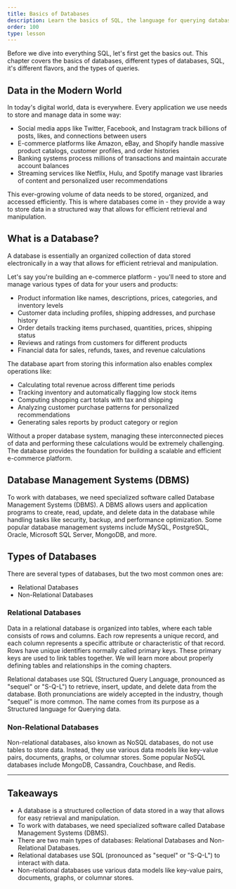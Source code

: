 ```yaml
---
title: Basics of Databases
description: Learn the basics of SQL, the language for querying databases.
order: 100
type: lesson
---
```


Before we dive into everything SQL, let's first get the basics out. This chapter covers the basics of databases, different types of databases, SQL, it's different flavors, and the types of queries.

## Data in the Modern World

In today's digital world, data is everywhere. Every application we use needs to store and manage data in some way:

- Social media apps like Twitter, Facebook, and Instagram track billions of posts, likes, and connections between users
- E-commerce platforms like Amazon, eBay, and Shopify handle massive product catalogs, customer profiles, and order histories 
- Banking systems process millions of transactions and maintain accurate account balances
- Streaming services like Netflix, Hulu, and Spotify manage vast libraries of content and personalized user recommendations

This ever-growing volume of data needs to be stored, organized, and accessed efficiently. This is where databases come in - they provide a way to store data in a structured way that allows for efficient retrieval and manipulation.

## What is a Database?

A database is essentially an organized collection of data stored electronically in a way that allows for efficient retrieval and manipulation.

Let's say you're building an e-commerce platform - you'll need to store and manage various types of data for your users and products:

- Product information like names, descriptions, prices, categories, and inventory levels
- Customer data including profiles, shipping addresses, and purchase history
- Order details tracking items purchased, quantities, prices, shipping status
- Reviews and ratings from customers for different products
- Financial data for sales, refunds, taxes, and revenue calculations

The database apart from storing this information also enables complex operations like:

- Calculating total revenue across different time periods
- Tracking inventory and automatically flagging low stock items
- Computing shopping cart totals with tax and shipping
- Analyzing customer purchase patterns for personalized recommendations
- Generating sales reports by product category or region

Without a proper database system, managing these interconnected pieces of data and performing these calculations would be extremely challenging. The database provides the foundation for building a scalable and efficient e-commerce platform.

## Database Management Systems (DBMS)

To work with databases, we need specialized software called Database Management Systems (DBMS). A DBMS allows users and application programs to create, read, update, and delete data in the database while handling tasks like security, backup, and performance optimization. Some popular database management systems include MySQL, PostgreSQL, Oracle, Microsoft SQL Server, MongoDB, and more.

## Types of Databases

There are several types of databases, but the two most common ones are:

- Relational Databases
- Non-Relational Databases

### Relational Databases

Data in a relational database is organized into tables, where each table consists of rows and columns. Each row represents a unique record, and each column represents a specific attribute or characteristic of that record. Rows have unique identifiers normally called primary keys. These primary keys are used to link tables together. We will learn more about properly defining tables and relationships in the coming chapters.

Relational databases use SQL (Structured Query Language, pronounced as "sequel" or "S-Q-L") to retrieve, insert, update, and delete data from the database. Both pronunciations are widely accepted in the industry, though "sequel" is more common. The name comes from its purpose as a Structured language for Querying data.

### Non-Relational Databases

Non-relational databases, also known as NoSQL databases, do not use tables to store data. Instead, they use various data models like key-value pairs, documents, graphs, or columnar stores. Some popular NoSQL databases include MongoDB, Cassandra, Couchbase, and Redis.

---

## Takeaways

- A database is a structured collection of data stored in a way that allows for easy retrieval and manipulation.
- To work with databases, we need specialized software called Database Management Systems (DBMS).
- There are two main types of databases: Relational Databases and Non-Relational Databases.
- Relational databases use SQL (pronounced as "sequel" or "S-Q-L") to interact with data.
- Non-relational databases use various data models like key-value pairs, documents, graphs, or columnar stores.